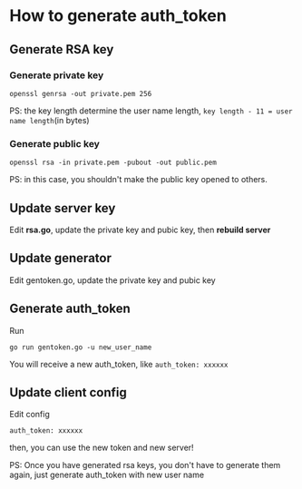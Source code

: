 # How to generate auth_token

## Generate RSA key
### Generate private key
```
openssl genrsa -out private.pem 256
```
PS: the key length determine the user name length,
```key length - 11 = user name length```(in bytes)

### Generate public key
```
openssl rsa -in private.pem -pubout -out public.pem
```
PS: in this case, you shouldn't make the public key opened to others.

## Update server key
Edit **rsa.go**, update the private key and pubic key, then **rebuild server**

## Update generator
Edit gentoken.go, update the private key and pubic key

## Generate auth_token
Run
```
go run gentoken.go -u new_user_name
```
You will receive a new auth_token, like ```auth_token: xxxxxx```

## Update client config
Edit config

```
auth_token: xxxxxx
```
then, you can use the new token and new server!

PS: Once you have generated rsa keys, you don't have to generate them again, just generate auth_token with new user name
